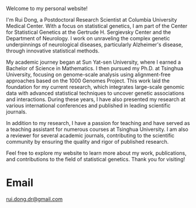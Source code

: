 Welcome to my personal website!

I'm Rui Dong, a Postdoctoral Research Scientist at Columbia University Medical Center. With a focus on statistical genetics, I am part of the Center for Statistical Genetics at the Gertrude H. Sergievsky Center and the Department of Neurology. I work on unraveling the complex genetic underpinnings of neurological diseases, particularly Alzheimer's disease, through innovative statistical methods.

My academic journey began at Sun Yat-sen University, where I earned a Bachelor of Science in Mathematics. I then pursued my Ph.D. at Tsinghua University, focusing on genome-scale analysis using alignment-free approaches based on the 1000 Genomes Project. This work laid the foundation for my current research, which integrates large-scale genomic data with advanced statistical techniques to uncover genetic associations and interactions. During these years, I have also presented my research at various international conferences and published in leading scientific journals.

In addition to my research, I have a passion for teaching and have served as a teaching assistant for numerous courses at Tsinghua University. I am also a reviewer for several academic journals, contributing to the scientific community by ensuring the quality and rigor of published research.

Feel free to explore my website to learn more about my work, publications, and contributions to the field of statistical genetics. Thank you for visiting!

# Email
rui.dong.dr@gmail.com
